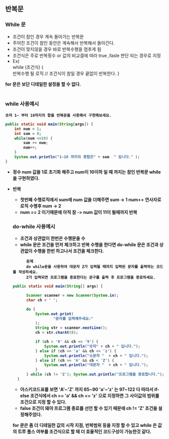 ## 반복문
### While 문
- 조건이 참인 경우 계속 돌아가는 반복문
- 주어진 조건이 참인 동안은 계속해서 반복해서 돌아간다.
- 조건이 맞지않을 경우 바로 반복수행을 멈추게 됨
- 조건식은 주로 반복횟수 or 값의 비교결에 따라 true ,fasle 판단 되는 경우로 지정
- Ex) <br>
while (조건식) { <br> 
반복수행 될 로직 // 조건식이 참일 경우 끝없이 반복한다.
}<br>

<b>  for 문은 보단 디테일한 설정을 할 수 없다. <br>
<br>
### while 사용예시

```
숫자 1~ 부터 10까지의 합을 반복문을 사용해서 구현해보세요.
```
```java
public static void main(String[args]) {
    int num = 1;
    int sum = 0;
    while(num <=10) {
        sum += num;
        num++;
    }
    System.out.println("1~10 까지의 총합은" + sum  " 입니다." );
}
```

- 정수 num 값을 1로 초기화 해주고 num이 10이하 일 때 까지는 참인 반복문 while 을 구현하였다.
- 반복
    - 첫번째 수행로직에서 sum에 num 값을 더해주면 sum -> 1 num++ 연사자로 로직 수행후 num -> 2
    - num == 2 이기때문에 아직 참 -> num 값이 11이 될때까지 반복

  ### do-while 사용예시
  - 조건과 상관없이 한번은 수행문을 수
  - while 문은 조건을 먼저 체크하고 반복 수행을 한다면 do-while 문은 조건과 상관없이 수행을 한번 하고나서 조건을 체크한다.
  ```
        문제
        do while문을 사용하여 대문자 Z가 입력될 때까지 입력된 문자를 출력하는 코드를 작성하세요.
        Z가 입력되면 프로그램을 종료한다는 문구를 출력 후 프로그램을 종료하세요.   
  ```
  ```java
  public static void main(String[] args) {
  
        Scanner scanner = new Scanner(System.in);
        char ch = ' ';

        do {
            System.out.print(
                    "문자를 입력해주세요:"
            );
            String str = scanner.nextLine();
            ch = str.charAt(0);

            if (ch > '0' && ch <= '9') {
                System.out.println("숫자" + ch + " 입니다.");
            } else if (ch >= 'a' && ch <= 'z') {
                System.out.println("소문자 "  + ch + " 입니다.");
            } else if (ch >= 'A' && ch < 'Z') {
                System.out.println("대문자 "  + ch + " 입니다.");
            }
        } while (ch != 'Z'); System.out.println("프로그램을 종료합니다.");
    }
  ```
  - 아스키코드표를 보면 'A'~'Z' 까지 65~90 'a'~'z' 는 97~122 다 따라서 if-else 조건식에서 ch >= 'a' && ch <= 'z' 으로 지정하면 그 사이값의 범위를 조건으로 지정 할 수 있다.
  - false 조건이 돼야 프로그램 종료를 선언 할 수 있기 때문에 ch != 'Z' 조건을 설정해주었다.
 
  <b> for 문은 좀 더 디테일한 값의 시작 지점, 반복범위 등을 지정 할 수 있고 while 은 값의 트루 폴스 여부를 조건식으로 할 때 더 효율적인 코드구성이 가능한것 같다.
